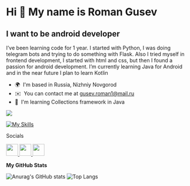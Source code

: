 Hi 👋 My name is Roman Gusev
============================

I want to be android developer
------------------------------

I’ve been learning code for 1 year. I started with Python, I was doing telegram bots and trying to do something with Flask. Also I tried myself in frontend development, I started with html and css, but then I found a passion for android development. I’m currently learning Java for Android and in the near future I plan to learn Kotlin

*   🌍  I'm based in Russia, Nizhniy Novgorod
*   ✉️  You can contact me at [gusev.roman1@mail.ru](mailto:gusev.roman1@mail.ru ) 
*   🧠  I'm learning Collections framework in Java
  
   
<a href="https://www.x.com/RiGusev" target="_blank" rel="noreferrer"><img
                  src="https://img.shields.io/twitter/follow/RiGusev?logo=twitter&style=for-the-badge&color=ef4444&labelColor=000000"
                />
                </a>

[![My Skills](https://skillicons.dev/icons?i=java,kotlin,androidstudio,gradle,python,flask,html,css,bots,figma)](https://skillicons.dev)

 Socials
                  
  <p align="left">
                      <a href="https://www.github.com/ri-gusev" target="_blank" rel="noreferrer">
                    <picture>
                    <source media="(prefers-color-scheme: dark)" srcset="https://raw.githubusercontent.com/danielcranney/readme-generator/main/public/icons/socials/github-dark.svg" />
                    <source media="(prefers-color-scheme: light)" srcset="https://raw.githubusercontent.com/danielcranney/readme-generator/main/public/icons/socials/github.svg" />
                    <img src="https://raw.githubusercontent.com/danielcranney/readme-generator/main/public/icons/socials/github.svg" width="32" height="32" />
                    </picture>
                    </a>
                      <a href="https://www.stackoverflow.com/users/22625685" target="_blank" rel="noreferrer">
                    <picture>
                    <source media="(prefers-color-scheme: dark)" srcset="https://raw.githubusercontent.com/danielcranney/readme-generator/main/public/icons/socials/stackoverflow-dark.svg" />
                    <source media="(prefers-color-scheme: light)" srcset="https://raw.githubusercontent.com/danielcranney/readme-generator/main/public/icons/socials/stackoverflow.svg" />
                    <img src="https://raw.githubusercontent.com/danielcranney/readme-generator/main/public/icons/socials/stackoverflow.svg" width="32" height="32" />
                    </picture>
                    </a>
                      <a href="https://www.x.com/RiGusev" target="_blank" rel="noreferrer">
                    <picture>
                    <source media="(prefers-color-scheme: dark)" srcset="https://raw.githubusercontent.com/danielcranney/readme-generator/main/public/icons/socials/twitter-dark.svg" />
                    <source media="(prefers-color-scheme: light)" srcset="https://raw.githubusercontent.com/danielcranney/readme-generator/main/public/icons/socials/twitter.svg" />
                    <img src="https://raw.githubusercontent.com/danielcranney/readme-generator/main/public/icons/socials/twitter.svg" width="32" height="32" />
                    </picture>
                    </a></p> 

<b>My GitHub Stats</b>

![Anurag's GitHub stats](https://github-readme-stats.vercel.app/api?username=anuraghazra&show_icons=true&theme=responsive)
</a>![Top Langs](https://github-readme-stats.vercel.app/api/top-langs/?username=anuraghazra&layout=compact)


                  
